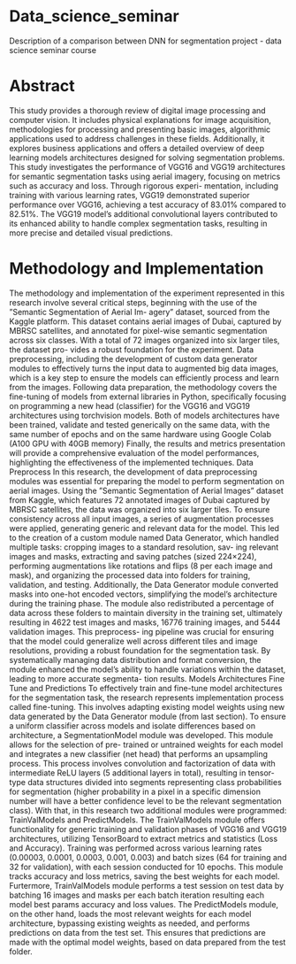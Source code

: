 # Data_science_seminar
Description of a comparison between DNN for segmentation project - data science seminar course

# Abstract
This study provides a thorough review of digital image processing and computer vision.
It includes physical explanations for image acquisition, methodologies for processing and
presenting basic images, algorithmic applications used to address challenges in these fields.
Additionally, it explores business applications and offers a detailed overview of deep learning
models architectures designed for solving segmentation problems. This study investigates
the performance of VGG16 and VGG19 architectures for semantic segmentation tasks using
aerial imagery, focusing on metrics such as accuracy and loss. Through rigorous experi-
mentation, including training with various learning rates, VGG19 demonstrated superior
performance over VGG16, achieving a test accuracy of 83.01% compared to 82.51%. The
VGG19 model’s additional convolutional layers contributed to its enhanced ability to handle
complex segmentation tasks, resulting in more precise and detailed visual predictions.

# Methodology and Implementation
The methodology and implementation of the experiment represented in this research involve
several critical steps, beginning with the use of the ”Semantic Segmentation of Aerial Im-
agery” dataset, sourced from the Kaggle platform. This dataset contains aerial images of
Dubai, captured by MBRSC satellites, and annotated for pixel-wise semantic segmentation
across six classes. With a total of 72 images organized into six larger tiles, the dataset pro-
vides a robust foundation for the experiment. Data preprocessing, including the development
of custom data generator modules to effectively turns the input data to augmented big data
images, which is a key step to ensure the models can efficiently process and learn from the
images. Following data preparation, the methodology covers the fine-tuning of models from
external libraries in Python, specifically focusing on programming a new head (classifier) for
the VGG16 and VGG19 architectures using torchvision models. Both of models architectures
have been trained, validate and tested generically on the same data, with the same number
of epochs and on the same hardware using Google Colab (A100 GPU with 40GB memory)
Finally, the results and metrics presentation will provide a comprehensive evaluation of the
model performances, highlighting the effectiveness of the implemented techniques.
Data Preprocess
In this research, the development of data preprocessing modules was essential for preparing
the model to perform segmentation on aerial images. Using the ”Semantic Segmentation of
Aerial Images” dataset from Kaggle, which features 72 annotated images of Dubai captured
by MBRSC satellites, the data was organized into six larger tiles. To ensure consistency
across all input images, a series of augmentation processes were applied, generating generic
and relevant data for the model. This led to the creation of a custom module named Data
Generator, which handled multiple tasks: cropping images to a standard resolution, sav-
ing relevant images and masks, extracting and saving patches (sized 224×224), performing
augmentations like rotations and flips (8 per each image and mask), and organizing the
processed data into folders for training, validation, and testing. Additionally, the Data
Generator module converted masks into one-hot encoded vectors, simplifying the model’s
architecture during the training phase. The module also redistributed a percentage of data
across these folders to maintain diversity in the training set, ultimately resulting in 4622
test images and masks, 16776 training images, and 5444 validation images. This preprocess-
ing pipeline was crucial for ensuring that the model could generalize well across different
tiles and image resolutions, providing a robust foundation for the segmentation task. By
systematically managing data distribution and format conversion, the module enhanced the
model’s ability to handle variations within the dataset, leading to more accurate segmenta-
tion results.
Models Architectures Fine Tune and Predictions
To effectively train and fine-tune model architectures for the segmentation task, the research
represents implementation process called fine-tuning. This involves adapting existing model
weights using new data generated by the Data Generator module (from last section). To
ensure a uniform classifier across models and isolate differences based on architecture, a
SegmentationModel module was developed. This module allows for the selection of pre-
trained or untrained weights for each model and integrates a new classifier (net head) that
performs an upsampling process. This process involves convolution and factorization of data
with intermediate ReLU layers (5 additional layers in total), resulting in tensor-type data
structures divided into segments representing class probabilities for segmentation (higher
probability in a pixel in a specific dimension number will have a better confidence level to
be the relevant segmentation class). With that, in this research two additional modules
were programmed: TrainValModels and PredictModels. The TrainValModels module offers
functionality for generic training and validation phases of VGG16 and VGG19 architectures,
utilizing TensorBoard to extract metrics and statistics (Loss and Accuracy). Training was
performed across various learning rates (0.00003, 0.0001, 0.0003, 0.001, 0.003) and batch
sizes (64 for training and 32 for validation), with each session conducted for 10 epochs. This
module tracks accuracy and loss metrics, saving the best weights for each model. Furtermore,
TrainValModels module performs a test session on test data by batching 16 images and masks
per each batch iteration resulting each model best params accuracy and loss values. The
PredictModels module, on the other hand, loads the most relevant weights for each model
architecture, bypassing existing weights as needed, and performs predictions on data from
the test set. This ensures that predictions are made with the optimal model weights, based
on data prepared from the test folder.
